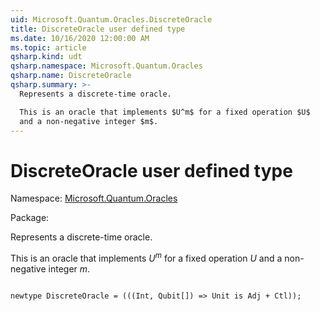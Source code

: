 ```yaml
---
uid: Microsoft.Quantum.Oracles.DiscreteOracle
title: DiscreteOracle user defined type
ms.date: 10/16/2020 12:00:00 AM
ms.topic: article
qsharp.kind: udt
qsharp.namespace: Microsoft.Quantum.Oracles
qsharp.name: DiscreteOracle
qsharp.summary: >-
  Represents a discrete-time oracle.

  This is an oracle that implements $U^m$ for a fixed operation $U$
  and a non-negative integer $m$.
---
```


# DiscreteOracle user defined type

Namespace: [Microsoft.Quantum.Oracles](xref:Microsoft.Quantum.Oracles)

Package: [](https://nuget.org/packages/)


Represents a discrete-time oracle.This is an oracle that implements $U^m$ for a fixed operation $U$and a non-negative integer $m$.

```Q#

newtype DiscreteOracle = (((Int, Qubit[]) => Unit is Adj + Ctl));
```

